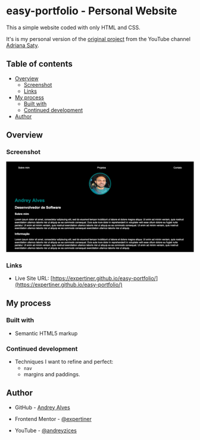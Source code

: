 # easy-portfolio - Personal Website

This a simple website coded with only HTML and CSS.

It's is my personal version of the [original project](https://www.youtube.com/watch?v=n_Etdr7Dbjs) from the YouTube channel [Adriana Saty](https://www.youtube.com/@AdrianaSaty).

## Table of contents

- [Overview](#overview)
  - [Screenshot](#screenshot)
  - [Links](#links)
- [My process](#my-process)
  - [Built with](#built-with)
  - [Continued development](#continued-development)
- [Author](#author)

## Overview

### Screenshot

![](./img/website-first-version.png)

### Links

- Live Site URL: [https://expertiner.github.io/easy-portfolio/](https://expertiner.github.io/easy-portfolio/)


## My process

### Built with

- Semantic HTML5 markup

<!-- ### What I learned

-  -->

### Continued development

<!-- - Concepts I'm still not completely comfortable with:
  -  -->

- Techniques I want to refine and perfect:
  - `nav`
  - margins and paddings.

<!-- ### Useful resources

-  -->

<!--
- [Example resource 1](https://www.markdownguide.org/basic-syntax/) - This helped me for XYZ reason. I really liked this pattern and will use it going forward.
- [Example resource 2](https://www.example.com) - This is an amazing article which helped me finally understand XYZ. I'd recommend it to anyone still learning this concept.
-->

## Author

- GitHub - [Andrey Alves](https://github.com/Expertiner)

- Frontend Mentor - [@expertiner](https://www.frontendmentor.io/profile/Expertiner)

- YouTube - [@andreyzices](https://www.youtube.com/channel/UCirtLAIX4JdTRy_Za6GKcwg)
<!--
- Twitter - [@yourusername](https://www.twitter.com/yourusername)
-->

<!-- ## Acknowledgments -->

<!-- Got some inspiration from the Frontend Mentor Discord's Server. -->

<!--
This is where you can give a hat tip to anyone who helped you out on this project. Perhaps you worked in a team or got some inspiration from someone else's solution. This is the perfect place to give them some credit.

**Note: Delete this note and edit this section's content as necessary. If you completed this challenge by yourself, feel free to delete this section entirely.**
-->


